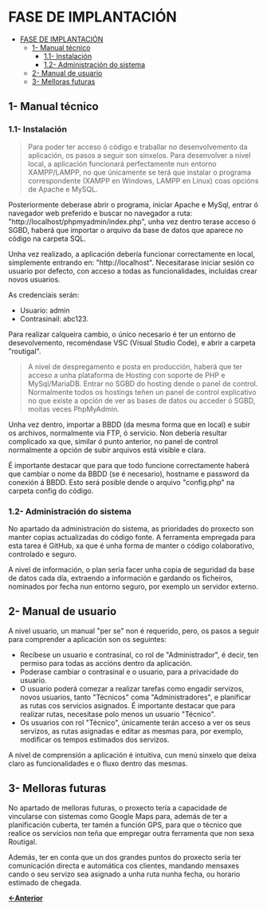 # FASE DE IMPLANTACIÓN

- [FASE DE IMPLANTACIÓN](#fase-de-implantación)
  - [1- Manual técnico](#1--manual-técnico)
    - [1.1- Instalación](#11--instalación)
    - [1.2- Administración do sistema](#12--administración-do-sistema)
  - [2- Manual de usuario](#2--manual-de-usuario)
  - [3- Melloras futuras](#3--melloras-futuras)

## 1- Manual técnico

### 1.1- Instalación

> Para poder ter acceso ó código e traballar no desenvolvemento da aplicación, os pasos a seguir son sinxelos. Para desenvolver a nivel local, a aplicación funcionará perfectamente nun entorno XAMPP/LAMPP, no que únicamente se terá que instalar o programa correspondente (XAMPP en Windows, LAMPP en Linux) coas opcións de Apache e MySQL.

Posteriormente deberase abrir o programa, iniciar Apache e MySql, entrar ó navegador web preferido e buscar no navegador a ruta: "http://localhost/phpmyadmin/index.php", unha vez dentro terase acceso ó SGBD, haberá que importar o arquivo da base de datos que aparece no código na carpeta SQL.

Unha vez realizado, a aplicación debería funcionar correctamente en local, simplemente entrando en: "http://localhost". Necesitarase iniciar sesión co usuario por defecto, con acceso a todas as funcionalidades, incluídas crear novos usuarios.

As credenciais serán:
- Usuario: admin
- Contrasinail: abc123.

Para realizar calqueira cambio, o único necesario é ter un entorno de desevolvemento, recoméndase VSC (Visual Studio Code), e abrir a carpeta "routigal".

> A nivel de despregamento e posta en producción, haberá que ter acceso a unha plataforma de Hosting con soporte de PHP e MySql/MariaDB. Entrar no SGBD do hosting dende o panel de control. Normalmente todos os hostings teñen un panel de control explicativo no que existe a opción de ver as bases de datos ou acceder ó SGBD, moitas veces PhpMyAdmin.

Unha vez dentro, importar a BBDD (da mesma forma que en local) e subir os archivos, normalmente via FTP, ó servicio. Non debería resultar complicado xa que, similar ó punto anterior, no panel de control normalmente a opción de subir arquivos está visible e clara.

É importante destacar que para que todo funcione correctamente haberá que cambiar o nome da BBDD (se é necesario), hostname e password da conexión á BBDD. Esto será posible dende o arquivo "config.php" na carpeta config do código.

### 1.2- Administración do sistema

No apartado da administración do sistema, as prioridades do proxecto son manter copias actualizadas do código fonte. A ferramenta empregada para esta tarea é GitHub, xa que é unha forma de manter o código colaborativo, controlado e seguro.

A nivel de información, o plan sería facer unha copia de seguridad da base de datos cada día, extraendo a información e gardando os ficheiros, nominados por fecha nun entorno seguro, por exemplo un servidor externo.

## 2- Manual de usuario

A nivel usuario, un manual "per se" non é requerido, pero, os pasos a seguir para comprender a aplicación son os seguintes:

- Recíbese un usuario e contrasinal, co rol de "Administrador", é decir, ten permiso para todas as accións dentro da aplicación.
- Poderase cambiar o contrasinal e o usuario, para a privacidade do usuario.
- O usuario poderá comezar a realizar tarefas como engadir servizos, novos usuarios, tanto "Técnicos" coma "Administradores", e planificar as rutas cos servicios asignados. É importante destacar que para realizar rutas, necesítase polo menos un usuario "Técnico".
- Os usuarios con rol "Técnico", únicamente terán acceso a ver os seus servizos, as rutas asignadas e editar as mesmas para, por exemplo, modificar os tempos estimados dos servizos.

A nivel de comprensión a aplicación é intuitiva, cun menú sinxelo que deixa claro as funcionalidades e o fluxo dentro das mesmas.

## 3- Melloras futuras

No apartado de melloras futuras, o proxecto tería a capacidade de vincularse con sistemas como Google Maps para, además de ter a planificación cuberta, ter tamén a función GPS, para que o técnico que realice os servicios non teña que empregar outra ferramenta que non sexa Routigal.

Además, ter en conta que un dos grandes puntos do proxecto sería ter comunicación directa e automática cos clientes, mandando mensaxes cando o seu servizo sea asignado a unha ruta nunha fecha, ou horario estimado de chegada.

[**<-Anterior**](../../README.md)
